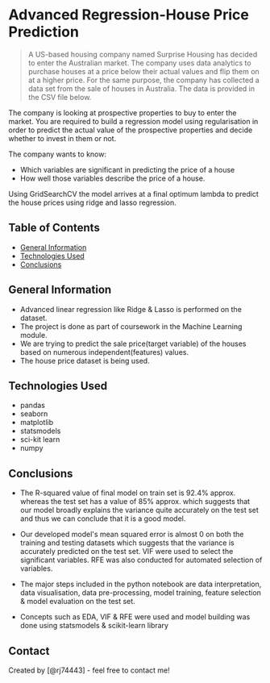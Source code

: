 # Advanced Regression-House Price Prediction 
> A US-based housing company named Surprise Housing has decided to enter the Australian market. The company uses data analytics to purchase houses at a price below their actual values and flip them on at a higher price. For the same purpose, the company has collected a data set from the sale of houses in Australia. The data is provided in the CSV file below.

The company is looking at prospective properties to buy to enter the market. You are required to build a regression model using regularisation in order to predict the actual value of the prospective properties and decide whether to invest in them or not.

The company wants to know: 
- Which variables are significant in predicting the price of a house
- How well those variables describe the price of a house.

Using GridSearchCV the model arrives at a final optimum lambda to predict the house prices using ridge and lasso regression.

## Table of Contents
* [General Information](#general-information)
* [Technologies Used](#technologies-used)
* [Conclusions](#conclusions)

<!-- You can include any other section that is pertinent to your problem -->

## General Information
- Advanced linear regression like Ridge & Lasso is performed on the dataset.
- The project is done as part of coursework in the Machine Learning module. 
- We are trying to predict the sale price(target variable) of the houses based on numerous independent(features) values. 
- The house price dataset is being used. 

<!-- You don't have to answer all the questions - just the ones relevant to your project. -->

## Technologies Used
- pandas
- seaborn
- matplotlib
- statsmodels
- sci-kit learn
- numpy

<!-- As the libraries versions keep on changing, it is recommended to mention the version of library used in this project -->

## Conclusions
- The R-squared value of final model on train set is 92.4% approx. whereas the test set has a value of 85% approx. which suggests that our model broadly explains the variance quite accurately on the test set and thus we can conclude that it is a good model.

- Our developed model's mean squared error is almost 0 on both the training and testing datasets which suggests that the variance is accurately predicted on the test set. VIF were used to select the significant variables. RFE was also conducted for automated selection of variables.

- The major steps included in the python notebook are data interpretation, data visualisation, data pre-processing, model training, feature selection & model evaluation on the test set. 

- Concepts such as EDA, VIF & RFE were used and model building was done using statsmodels & scikit-learn library

<!-- You don't have to answer all the questions - just the ones relevant to your project. -->

## Contact
Created by [@rj74443] - feel free to contact me!


<!-- Optional -->
<!-- ## License -->
<!-- This project is open source and available under the [... License](). -->

<!-- You don't have to include all sections - just the one's relevant to your project -->
